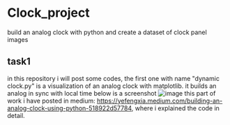 # Clock_project
build an analog clock with python and create a dataset of clock panel images

## task1
in this repository i will post some codes, the first one with name "dynamic clock.py" is a visualization of an analog clock with matplotlib.
it builds an analog in sync with local time
below is a screenshot
![image](https://user-images.githubusercontent.com/48290954/105614251-92a41000-5dc8-11eb-8b20-441d691bf593.png)
this part of work i have posted in medium: https://yefengxia.medium.com/building-an-analog-clock-using-python-518922d57784,
where i explained the code in detail.
